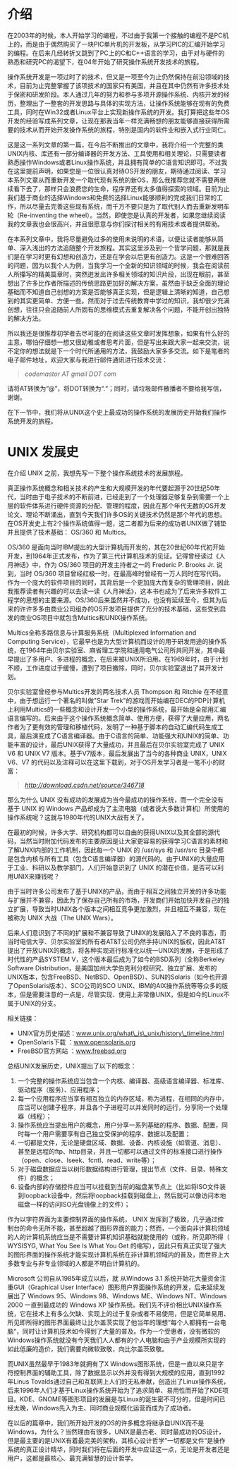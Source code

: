 # 介绍 #

在2003年的时候，本人开始学习的编程，不过由于我第一个接触的编程不是PC机上的，而是由于偶然购买了一块PIC单片机的开发板，从学习PIC的汇编开始学习的编程。在后来几经转折又跳到了PC上的C和C++语言的学习，由于对与硬件的熟悉和研究PC的渴望下，在04年开始了研究操作系统开发技术的旅程。

操作系统开发是一项过时了的技术，但又是一项至今为止仍然保持在前沿领域的技术，目前为止完整掌握了该项技术的国家只有美国，并且在其中仍然有许多技术处于保密和研发阶段。本人通过几年的努力和参与多项开源操作系统、内核开发的经历，整理出了一整套的开发思路与具体的实现方法，让操作系统能够在现有的免费工具，同时在Win32或者Linux平台上实现新操作系统的开发。我打算把这些年OS开发的经验写成系列文章，让现在那我当年一样充满畅想的朋友能够直接获得所需要的技术从而开始开发操作系统的旅程，特别是国内的软件业和嵌入式行业同仁。


这是这一系列文章的第一篇，在今后不断推出的文章中，我将介绍一个完整的类UNIX内核、库还有一部分编译器的开发方法、工具使用和相关理论，只需要读者熟悉操作Windows或者Linux操作系统，并且拥有简单的C语言知识即可。不过我在这里提前声明，如果您是一位很认真对待OS开发的朋友，期待通过阅读、学习本系列文章从而重新开发一个取代现有系统的新OS，那么我推荐您就不需要再继续看下去了，那样只会浪费您的生命，程序界还有太多值得探索的领域。目前为止我们基于商业的选择Windows和免费的选择Linux能够顺利的完成我们日常的工作，所以尽量去完善这些现有系统，而千万不要只是为了取代别人而去重新发明车轮（Re-inventing the wheel）。当然，即使您是认真的开发者，如果您继续阅读我的文章我也会很高兴，并且很愿意与你们探讨相关的有用技术或者提供帮助。


在本系列文章中，我将尽量避免过多的使用未说明的术语，以便让读者能够从简单、深入浅出的方法追随整个开发旅程。其实这里涉及到一个哲学问题，那就是我们是在学习时更有幻想和创造力，还是在学会以后更有创造力。这是一个很难回答的问题，因为以我个人为例，当我学习一个全新的知识领域的时候，我会在阅读前人所攥写的精美篇章时，突然迸发出许多相关领域的知识片段，出现在眼前，甚至想出了许多比作者所描述的传统思路更加好的解决方案，虽然由于缺乏全面的理论基础而不知道自己创想的方案是否能够真正实现，但是逻辑上清晰的知道，自己想到的其实更简单、方便一些。然而对于过去传统教育中学过的知识，我却很少充满创想，往往只会追随前人所固有的思维模式去重复解决各个问题，不能开创出独特的解决方法。


所以我还是很推荐初学者去尽可能的在阅读这些文章时发挥想象，如果有什么好的主意，哪怕仔细想一想又很幼稚或者思考片面，但是写出来跟大家一起来交流，说不定你的想法就是下一个时代所通用的方法，我鼓励大家多多交流。如下是笔者的电子邮件地址，欢迎大家与我进行邮件通讯进行技术交流：

> _codemastor AT gmail DOT com_

请将AT转换为“@”，将DOT转换为“.“；同时，请垃圾邮件散播者不要给我写信，谢谢。

在下一节中，我们将从UNIX这个史上最成功的操作系统的发展历史开始我们操作系统开发的旅程。

# UNIX 发展史 #

在介绍 UNIX 之前，我想先写一下整个操作系统技术的发展旅程。

真正操作系统概念和相关技术的产生和大规模开发的年代要起源于20世纪50年代，当时由于电子技术的不断前进，已经走到了一个处理器足够复杂到需要一个上层的软件体系进行硬件资源的分配、管理的程度，因此在那个年代无数的OS开发论文、理论不断涌出，直到今天我们许多OS的关键技术仍然是那个年代的思想。在OS开发史上有2个操作系统值得一题，这二者都为后来的成功者UNIX做了铺垫并且提供了技术基础： OS/360 和 Multics。

OS/360 是面向当时IBM提出的大型计算机而开发的，其在20世纪60年代初开始开发，到1964年正式发布，作为了第三代计算机技术的见证。记得曾经读过《人月神话》中，作为 OS/360 项目的开发主持者之一的 Frederic P. Brooks Jr. 说到，当时 OS/360 项目曾经红极一时，在最高峰时曾经有一万人同时在写代码。作为一个庞大的软件项目的同时，其背后是一个更加庞大而复杂的管理项目，因此我推荐读者有兴趣的可以去读一读《人月神话》，这本书也成为了后来许多软件工程学的思想的主要来源。OS/360后来虽然并不成功，也没有延续至今，但其为后来的许许多多由商业公司组办的OS开发项目提供了充分的技术基础，这些受到启发的商业OS项目中就包含Multics和UNIX操作系统。

Multics全称多路信息与计算服务系统（Multiplexed Information and Computing Service），它最早也是为大型计算机而设计的用于研发用途的操作系统，在1964年由贝尔实验室、麻省理工学院和通用电气公司所共同开发，其中最早提出了多用户、多进程的概念，在后来被UNIX所沿用。在1969年时，由于计划不顺，工作进度过于缓慢，遭到了项目撤除，同时，贝尔实验室退出了其开发计划。

贝尔实验室曾经参与Multics开发的两名技术人员 Thompson 和 Ritchie 在不经意中，由于想运行一个著名的叫做"Star Trek"的游戏而开始编在DEC的PDP计算机上利用Multics的一些概念和设计开发一个小型的操作系统，最开始是全部用汇编语言编写的。后来由于这个操作系统概念简单、使用方便，获得了大量应用，两名作者为了更有效的管理和移植代码，发明了一种基于脚本的自动汇编代码生成工具，最后演变成了C语言编译器。由于C语言的简单、功能强大和UNIX的简单、功能丰富的设计，最后UNIX获得了大量成功，并且最后在贝尔实验室完成了 UNIX V6 和 UNIX V7 版本。基于V7版本，最后发展出了当今的各种商业 UNIX，UNIX V6、V7 的代码以及注释可以在这里下载到，对于OS开发学习者是一笔不小的财富：

> _http://download.csdn.net/source/346718_

那么为什么 UNIX 没有成功的发展成为当今最成功的操作系统，而一个完全没有基于 UNIX 的 Windows 产品却成为了主流电脑（或者说大多数计算机）所使用的操作系统呢？这就与1980年代的UNIX大战有关了。

在最初的时候，许多大学、研究机构都可以自由的获得UNIX以及其全部的源代码，当然当时附加代码发布的主要原因是让大家更容易的获得学习C语言的素材和了解UNXI内部的工作机制，因此每一个 UNIX 的 /usr/sys 和 /usr/src 目录中都是包含内核与所有工具（包含C语言编译器）的源代码的。由于UNIX的大量应用于工业、科研以及教学部门，人们开始意识到了 UNIX 的潜在价值，是否可以利用UNIX来赚钱呢？

由于当时许多公司发布了基于UNIX的产品，而由于相互之间独立开发的许多功能与扩展并不兼容，因此为了保存自己所有的市场，开发商们开始加快开发自己的独立扩展，导致当时UNIX各个版本之间相互竞争更加激烈，并且相互不兼容，现在被称为 UNIX 大战（The UNIX Wars）。

后来人们意识到了不同的扩展和不兼容导致了UNIX的发展陷入了不良的事态，而当时电信大亨、贝尔实验室的所有者AT&T公司仍然手持UNIX的版权，因此AT&T提出了开放UNIX的概念，将各种实现进行标准化以统一UNIX的发展，于是形成了时代性的产品SYSTEM V，这个版本最后成为了如今的BSD系列（全称Berkeley Software Distribution，是美国加州大学伯克利分校研究、独立扩展、发布的UNIX版本，包含FreeBSD、NetBSD、OpenBSD）、SUN的Solaris（如今也开源了OpenSolaris版本）、SCO公司的SCO UNIX、IBM的AIX操作系统等等众多的版本，但是需要注意的一点是，尽管实现、使用上非常像UNIX，但是如今的Linux不属于UNIX的分支。

相关链接：
  * UNIX官方历史描述：www.unix.org/what\_is\_unix/history\_timeline.html
  * OpenSolaris下载 ：www.opensolaris.org
  * FreeBSD官方网站 ：www.freebsd.org

总结UNIX发展历史，UNIX提出了以下的概念：
  1. 一个完整的操作系统应当包含一个内核、编译器、高级语言编译器、标准库、驱动程序（服务）、应用程序；
  1. 每一个应用程序应当享有相互独立的内存区域，称为进程，在相同的内存中，应当可以创建子程序，并且各个子进程可以并发同时的运行，分享同一个处理器（线程）；
  1. 操作系统应当提出用户的概念，用户分享一系列基础的程序、数据、配置，同时每一个用户需要享有自己独立受保护的程序、数据以及配置；
  1. 一切都是文件，无论是硬盘区域、数据、设备、内核设施（如管道、消息）、甚至是远程的ftp、http目录，并且一切都可以通过文件的标准接口进行操作（open、close、lseek、fcntl、read、write等）；
  1. 对于磁盘数据应当以树形数据结构进行管理，提出节点（文件、目录、特殊文件）的概念；
  1. 设备内部的存储控件应当可以挂载到当前的磁盘某节点上（比如将ISO文件装到loopback设备中，然后将loopback挂载到磁盘上，然后就可以像访问本地磁盘一样的访问ISO光盘镜像上的文件）；

作为以字符界面为主要控制界面的操作系统， UNIX 发挥到了极致，几乎通过控制台的命令无所不能，甚至超越了图形界面的能力；然而，一个面向非计算机领域的人的计算机系统应当是不需要计算机知识基础就能使用的（或称，所见即所得（ WYSISYG, What You See Is What You Get 的缩写），因此只有真正实现了强大的图形界面的操作系统才能实现计算机系统在非计算机领域内的普及，而世界上大多数专业与非专业领域的人都是不明白计算机的。

Microsoft 公司自从1985年成立以后，就 从Windows 3.1 系统开始花大量资金注重GUI（Graphical User Interface）图形用户界面操作系统的开发，后来延续发展出了 Windows 95、Windows 98、Windows ME、Windows NT、Windows 2000 一直到最成功的 Windows XP 操作系统。我们先不评价相比UNIX操作系统，它在技术上有多么欠缺、实现上的过于复杂或者不易使用，但是它简单易用、所见即所得的图形界面最终让比尔盖茨实现了他当年的理想”每个人都拥有一台电脑“，同时让计算机技术如今得到了大量的普及。作为一个受惠者，没有微软的Windows操作系统就没有今天我们人人都有的个人电脑和由于产业规模所实现的如此低廉的造价，我们需要向微软致敬，向比尔盖茨致敬。

而UNIX虽然最早于1983年就拥有了X Windows图形系统，但是一直以来只是字符控制界面的辅助工具，除了数据显示以外并没有得到大规模的应用，直到1992年Linus Tovalds通过自己和互联网上人们的无私奉献，创造出了Linux操作系统，后来1996年人们才基于Linux操作系统开始为了追求简单、易用性而开始了KDE项目。KDE、GNOME等图形项目的发展是与Linux的诞生密不可分的，但是时间已经太晚，Windows先入为主、同时商业规模化运营而成为了成功者。

在以后的篇章中，我们所开始开发的OS的许多概念将继承自UNIX而不是Windows，为什么？当然理由有很多，UNIX是最古老、同时最成功的OS设计，但是最主要的是UNIX有着最完美的架构，其核心设计哲学”一切都是文件“是操作系统的真正设计精华，同时我们将在后面的开发中应证这一点，无论是开发者还是用户，这都是最核心、最充满智慧的设计哲学。
